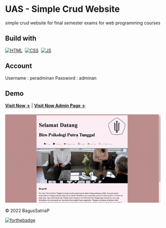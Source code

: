 
# UAS - Simple Crud Website
simple crud website for final semester exams for web programming courses

## Build with

[![HTML](https://img.shields.io/badge/html5%20-%23E34F26.svg?&style=for-the-badge&logo=html5&logoColor=white)](https://en.wikipedia.org/wiki/HTML)&nbsp;
[![CSS](https://img.shields.io/badge/css3%20-%231572B6.svg?&style=for-the-badge&logo=css3&logoColor=white)](https://en.wikipedia.org/wiki/CSS)&nbsp;
[![JS](https://img.shields.io/badge/javascript%20-%23323330.svg?&style=for-the-badge&logo=javascript&logoColor=%23F7DF1E)](https://en.wikipedia.org/wiki/JavaScript)&nbsp;

## Account
Username  : peradminan
Password  : adminan

## Demo
<a href="https://bagussp99.000webhostapp.com/uasweb" target="_blank">**Visit Now** ✈️</a> |
<a href="https://bagussp99.000webhostapp.com/uasweb/admin" target="_blank">**Visit Now Admin Page** ✈️</a>

![website screenshot](demo.gif)

© 2022 BagusSatriaP

[![forthebadge](https://forthebadge.com/images/badges/built-with-love.svg)](https://bagussp.my.id)
